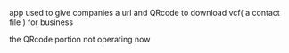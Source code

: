 app used to give companies a url and QRcode to download vcf( a contact file ) for business

the QRcode portion not operating now